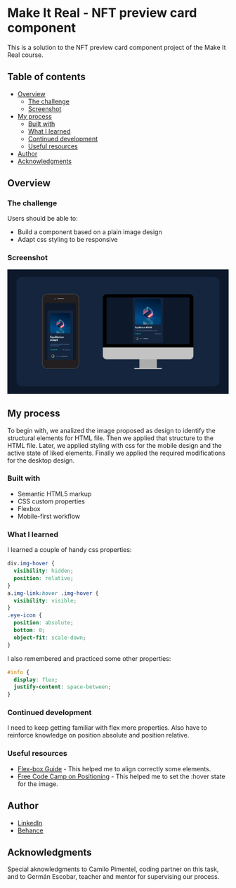 # Make It Real - NFT preview card component

This is a solution to the NFT preview card component project of the Make It Real course.

## Table of contents

- [Overview](#overview)
  - [The challenge](#the-challenge)
  - [Screenshot](#screenshot)
- [My process](#my-process)
  - [Built with](#built-with)
  - [What I learned](#what-i-learned)
  - [Continued development](#continued-development)
  - [Useful resources](#useful-resources)
- [Author](#author)
- [Acknowledgments](#acknowledgments)

## Overview

### The challenge

Users should be able to:

- Build a component based on a plain image design
- Adapt css styling to be responsive

### Screenshot

![screenshot of the proyect](./images/screenshot.png)

## My process

To begin with, we analized the image proposed as design to identify the structural elements for HTML file. Then we applied that structure to the HTML file. Later, we applied styling with css for the mobile design and the active state of liked elements. Finally we applied the required modifications for the desktop design.

### Built with

- Semantic HTML5 markup
- CSS custom properties
- Flexbox
- Mobile-first workflow

### What I learned

I learned a couple of handy css properties:

```css
div.img-hover {
  visibility: hidden;
  position: relative;
}
a.img-link:hover .img-hover {
  visibility: visible;
}
.eye-icon {
  position: absolute;
  bottom: 0;
  object-fit: scale-down;
}
```

I also remembered and practiced some other properties:

```css
#info {
  display: flex;
  justify-content: space-between;
}
```

### Continued development

I need to keep getting familiar with flex more properties. Also have to reinforce knowledge on position absolute and position relative.

### Useful resources

- [Flex-box Guide](https://css-tricks.com/snippets/css/a-guide-to-flexbox/) - This helped me to align correctly some elements.
- [Free Code Camp on Positioning](https://www.freecodecamp.org/news/css-positioning-position-absolute-and-relative/) - This helped me to set the :hover state for the image.

## Author

- [LinkedIn](https://www.linkedin.com/in/juan-orjuela/)
- [Behance](https://www.behance.net/juan_o)

## Acknowledgments

Special aknowledgments to Camilo Pimentel, coding partner on this task, and to Germán Escobar, teacher and mentor for supervising our process.


